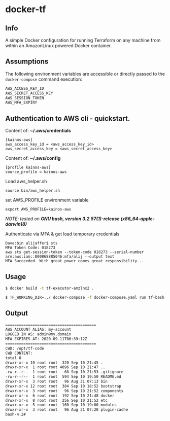 # docker-tf

**Info**
------
A simple Docker configuration for running Terraform on any machine from within an AmazonLinux powered Docker container.

**Assumptions**
------
The following environment variables are accessible or directly passed to the `docker-compose` command execution:
```bash
AWS_ACCESS_KEY_ID
AWS_SECRET_ACCESS_KEY
AWS_SESSION_TOKEN
AWS_MFA_EXPIRY
```
## Authentication to AWS cli - quickstart.

Content of: **~/.aws/credentials**
```
[kainos-aws]
aws_access_key_id = <aws_access_key_id>
aws_secret_access_key = <aws_secret_access_key>
```

Content of: **~/.aws/config**
```
[profile kainos-aws]
source_profile = kainos-aws
```

Load aws_helper.sh 
```
source bin/aws_helper.sh
```

set AWS_PROFILE environment variable
```
export AWS_PROFILE=kainos-aws
```

_NOTE: tested on **GNU bash, version 3.2.57(1)-release (x86_64-apple-darwin18)**_ 

Authenticate via MFA & get load temporary credentials
```
Dave:bin alijaffer$ sts
MFA Token Code: 018273
aws sts get-session-token --token-code 018273 --serial-number arn:aws:iam::800868885046:mfa/alij --output text
MFA Succeeded. With great power comes great responsibility...
```

**Usage**
------
```bash
$ docker build -t tf-executor-amzlnx2 .

$ TF_WORKING_DIR=../ docker-compose -f docker-compose.yaml run tf-bash
```

**Output**
------
```bash
========================================
AWS ACCOUNT ALIAS: my-account
LOGGED IN AS: admin@my.domain
MFA EXPIRES AT: 2020-09-11T06:39:12Z
========================================
CWD: /opt/tf-code
CWD CONTENT:
total 8
drwxr-xr-x 10 root root  320 Sep 10 21:45 .
drwxr-xr-x  1 root root 4096 Sep 10 21:47 ..
-rw-r--r--  1 root root   68 Sep 10 21:53 .gitignore
-rw-r--r--  1 root root  594 Sep 10 19:50 README.md
drwxr-xr-x  3 root root   96 Aug 31 07:13 bin
drwxr-xr-x 12 root root  384 Sep 10 18:52 bootstrap
drwxr-xr-x  3 root root   96 Sep 10 21:52 components
drwxr-xr-x  6 root root  192 Sep 10 21:48 docker
drwxr-xr-x  8 root root  256 Sep 10 21:52 etc
drwxr-xr-x  5 root root  160 Sep 10 19:00 modules
drwxr-xr-x  3 root root   96 Aug 31 07:20 plugin-cache
bash-4.2#
```
